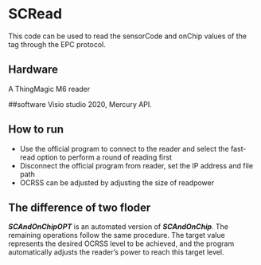 # SCRead
This code can be used to read the sensorCode and onChip values of the tag through the EPC protocol. 

## Hardware

A ThingMagic M6 reader 

##software
Visio studio 2020, Mercury API.

## How to run

* Use the official program to connect to the reader and select the fast-read option to perform a round of reading first
* Disconnect the official program from reader, set the IP address and file path
* OCRSS can be adjusted by adjusting the size of readpower

## The difference of two floder

***SCAndOnChipOPT*** is an automated version of ***SCAndOnChip***. The remaining operations follow the same procedure. The target value represents the desired OCRSS level to be achieved, and the program automatically adjusts the reader’s power to reach this target level.

